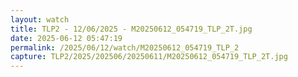 ```yaml
---
layout: watch
title: TLP2 - 12/06/2025 - M20250612_054719_TLP_2T.jpg
date: 2025-06-12 05:47:19
permalink: /2025/06/12/watch/M20250612_054719_TLP_2
capture: TLP2/2025/202506/20250611/M20250612_054719_TLP_2T.jpg
---
```

